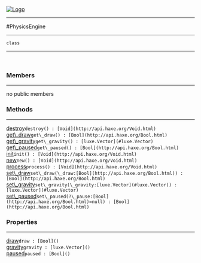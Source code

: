 
[![Logo](../../images/logo.png)](../../api/index.html)

---



#PhysicsEngine



---

`class`
<span class="meta">

</span>


---

&nbsp;
&nbsp;

<h3>Members</h3> <hr/>no public members

<h3>Methods</h3> <hr/><span class="method apipage">
            <a name="destroy"><a class="lift" href="#destroy">destroy</a></a><code class="signature apipage">destroy() : [Void](http://api.haxe.org/Void.html)</code><br/><span class="small_desc_flat"></span>
        </span>
    <span class="method apipage">
            <a name="get_draw"><a class="lift" href="#get_draw">get\_draw</a></a><code class="signature apipage">get\_draw() : [Bool](http://api.haxe.org/Bool.html)</code><br/><span class="small_desc_flat"></span>
        </span>
    <span class="method apipage">
            <a name="get_gravity"><a class="lift" href="#get_gravity">get\_gravity</a></a><code class="signature apipage">get\_gravity() : [luxe.Vector](#luxe.Vector)</code><br/><span class="small_desc_flat"></span>
        </span>
    <span class="method apipage">
            <a name="get_paused"><a class="lift" href="#get_paused">get\_paused</a></a><code class="signature apipage">get\_paused() : [Bool](http://api.haxe.org/Bool.html)</code><br/><span class="small_desc_flat"></span>
        </span>
    <span class="method apipage">
            <a name="init"><a class="lift" href="#init">init</a></a><code class="signature apipage">init() : [Void](http://api.haxe.org/Void.html)</code><br/><span class="small_desc_flat"></span>
        </span>
    <span class="method apipage">
            <a name="new"><a class="lift" href="#new">new</a></a><code class="signature apipage">new() : [Void](http://api.haxe.org/Void.html)</code><br/><span class="small_desc_flat"></span>
        </span>
    <span class="method apipage">
            <a name="process"><a class="lift" href="#process">process</a></a><code class="signature apipage">process() : [Void](http://api.haxe.org/Void.html)</code><br/><span class="small_desc_flat"></span>
        </span>
    <span class="method apipage">
            <a name="set_draw"><a class="lift" href="#set_draw">set\_draw</a></a><code class="signature apipage">set\_draw(\_draw:<span>[Bool](http://api.haxe.org/Bool.html)</span>) : [Bool](http://api.haxe.org/Bool.html)</code><br/><span class="small_desc_flat"></span>
        </span>
    <span class="method apipage">
            <a name="set_gravity"><a class="lift" href="#set_gravity">set\_gravity</a></a><code class="signature apipage">set\_gravity(\_gravity:<span>[luxe.Vector](#luxe.Vector)</span>) : [luxe.Vector](#luxe.Vector)</code><br/><span class="small_desc_flat"></span>
        </span>
    <span class="method apipage">
            <a name="set_paused"><a class="lift" href="#set_paused">set\_paused</a></a><code class="signature apipage">set\_paused(?\_pause:<span>[Bool](http://api.haxe.org/Bool.html)=null</span>) : [Bool](http://api.haxe.org/Bool.html)</code><br/><span class="small_desc_flat"></span>
        </span>
    

<h3>Properties</h3> <hr/><span class="property apipage">
            <a name="draw"><a class="lift" href="#draw">draw</a></a><code class="signature apipage">draw : [Bool]()</code><br/><span class="small_desc_flat"></span>
        </span><span class="property apipage">
            <a name="gravity"><a class="lift" href="#gravity">gravity</a></a><code class="signature apipage">gravity : [luxe.Vector]()</code><br/><span class="small_desc_flat"></span>
        </span><span class="property apipage">
            <a name="paused"><a class="lift" href="#paused">paused</a></a><code class="signature apipage">paused : [Bool]()</code><br/><span class="small_desc_flat"></span>
        </span>

&nbsp;
&nbsp;
&nbsp;